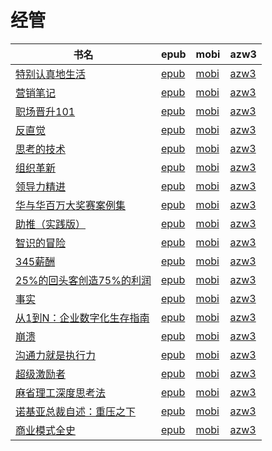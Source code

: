 # 经管

| 书名 | epub | mobi | azw3 |
| --- | --- | --- | --- |
| [特别认真地生活](http://ct.dalanmei.com/f/31084289-771247103-7e2be5) | [epub](http://ct.dalanmei.com/f/31084289-771247103-7e2be5) | [mobi](http://ct.dalanmei.com/f/31084289-771232009-692ce3) | [azw3](http://ct.dalanmei.com/f/31084289-771238310-8fa9ae) |
| [营销笔记](http://ct.dalanmei.com/f/31084289-771240504-bc5e29) | [epub](http://ct.dalanmei.com/f/31084289-771240504-bc5e29) | [mobi](http://ct.dalanmei.com/f/31084289-771228635-522861) | [azw3](http://ct.dalanmei.com/f/31084289-771232502-766b43) |
| [职场晋升101](http://ct.dalanmei.com/f/31084289-771241349-60f356) | [epub](http://ct.dalanmei.com/f/31084289-771241349-60f356) | [mobi](http://ct.dalanmei.com/f/31084289-771229916-e7f34a) | [azw3](http://ct.dalanmei.com/f/31084289-771233474-6cd37c) |
| [反直觉](http://ct.dalanmei.com/f/31084289-572113819-e91a4d) | [epub](http://ct.dalanmei.com/f/31084289-572113819-e91a4d) | [mobi](http://ct.dalanmei.com/f/31084289-571716337-1c26fe) | [azw3](http://ct.dalanmei.com/f/31084289-572121077-2c2eb9) |
| [思考的技术](http://ct.dalanmei.com/f/31084289-572115134-d8ab17) | [epub](http://ct.dalanmei.com/f/31084289-572115134-d8ab17) | [mobi](http://ct.dalanmei.com/f/31084289-571709462-f96596) | [azw3](http://ct.dalanmei.com/f/31084289-572136332-cf24a2) |
| [组织革新](http://ct.dalanmei.com/f/31084289-572116783-2c5459) | [epub](http://ct.dalanmei.com/f/31084289-572116783-2c5459) | [mobi](http://ct.dalanmei.com/f/31084289-571662135-e249b7) | [azw3](http://ct.dalanmei.com/f/31084289-572177150-8ed175) |
| [领导力精进](http://ct.dalanmei.com/f/31084289-572117331-48f2f5) | [epub](http://ct.dalanmei.com/f/31084289-572117331-48f2f5) | [mobi](http://ct.dalanmei.com/f/31084289-571654352-c1dc9f) | [azw3](http://ct.dalanmei.com/f/31084289-572179706-13ddd9) |
| [华与华百万大奖赛案例集](http://ct.dalanmei.com/f/31084289-572124446-5d6e33) | [epub](http://ct.dalanmei.com/f/31084289-572124446-5d6e33) | [mobi](http://ct.dalanmei.com/f/31084289-571635488-889a0b) | [azw3](http://ct.dalanmei.com/f/31084289-572184941-4990e3) |
| [助推（实践版）](http://ct.dalanmei.com/f/31084289-571813551-5dd52f) | [epub](http://ct.dalanmei.com/f/31084289-571813551-5dd52f) | [mobi](http://ct.dalanmei.com/f/31084289-571543302-232ac7) | [azw3](http://ct.dalanmei.com/f/31084289-572196532-e03046) |
| [智识的冒险](http://ct.dalanmei.com/f/31084289-571814581-db56bb) | [epub](http://ct.dalanmei.com/f/31084289-571814581-db56bb) | [mobi](http://ct.dalanmei.com/f/31084289-571543963-f7d789) | [azw3](http://ct.dalanmei.com/f/31084289-572196731-590779) |
| [345薪酬](http://ct.dalanmei.com/f/31084289-572009917-4ac42f) | [epub](http://ct.dalanmei.com/f/31084289-572009917-4ac42f) | [mobi](http://ct.dalanmei.com/f/31084289-571562756-6793c6) | [azw3](http://ct.dalanmei.com/f/31084289-571911038-497792) |
| [25%的回头客创造75%的利润](http://ct.dalanmei.com/f/31084289-571736125-2f5433) | [epub](http://ct.dalanmei.com/f/31084289-571736125-2f5433) | [mobi](http://ct.dalanmei.com/f/31084289-571607927-2401ac) | [azw3](http://ct.dalanmei.com/f/31084289-571914268-e484a4) |
| [事实](http://ct.dalanmei.com/f/31084289-571778140-7d7922) | [epub](http://ct.dalanmei.com/f/31084289-571778140-7d7922) | [mobi](http://ct.dalanmei.com/f/31084289-571517455-85739d) | [azw3](http://ct.dalanmei.com/f/31084289-571923337-589c8a) |
| [从1到N：企业数字化生存指南](http://ct.dalanmei.com/f/31084289-571778228-b82f3e) | [epub](http://ct.dalanmei.com/f/31084289-571778228-b82f3e) | [mobi](http://ct.dalanmei.com/f/31084289-571517546-df7e20) | [azw3](http://ct.dalanmei.com/f/31084289-571923409-800430) |
| [崩溃](http://ct.dalanmei.com/f/31084289-571778256-d5d9ca) | [epub](http://ct.dalanmei.com/f/31084289-571778256-d5d9ca) | [mobi](http://ct.dalanmei.com/f/31084289-571517582-39ff30) | [azw3](http://ct.dalanmei.com/f/31084289-571923437-0da231) |
| [沟通力就是执行力](http://ct.dalanmei.com/f/31084289-572131072-b9a9ce) | [epub](http://ct.dalanmei.com/f/31084289-572131072-b9a9ce) | [mobi](http://ct.dalanmei.com/f/31084289-571593661-ab865f) | [azw3](http://ct.dalanmei.com/f/31084289-571986661-3f7c0c) |
| [超级激励者](http://ct.dalanmei.com/f/31084289-571835015-7dfb81) | [epub](http://ct.dalanmei.com/f/31084289-571835015-7dfb81) | [mobi](http://ct.dalanmei.com/f/31084289-571549689-a589d1) | [azw3](http://ct.dalanmei.com/f/31084289-572065667-26e2ea) |
| [麻省理工深度思考法](http://ct.dalanmei.com/f/31084289-571857283-5d57b0) | [epub](http://ct.dalanmei.com/f/31084289-571857283-5d57b0) | [mobi](http://ct.dalanmei.com/f/31084289-571550988-b4beaa) | [azw3](http://ct.dalanmei.com/f/31084289-572067652-76b044) |
| [诺基亚总裁自述：重压之下](http://ct.dalanmei.com/f/31084289-571736025-1b4263) | [epub](http://ct.dalanmei.com/f/31084289-571736025-1b4263) | [mobi](http://ct.dalanmei.com/f/31084289-571583570-1e4245) | [azw3](http://ct.dalanmei.com/f/31084289-571854865-cb72ad) |
| [商业模式全史](http://ct.dalanmei.com/f/31084289-571737116-003f11) | [epub](http://ct.dalanmei.com/f/31084289-571737116-003f11) | [mobi](http://ct.dalanmei.com/f/31084289-571591080-63dcc5) | [azw3](http://ct.dalanmei.com/f/31084289-571862433-4fee38) |
